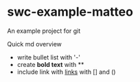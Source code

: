 # swc-example-matteo
An example project for git

Quick md overview

- write bullet list with '-'
- create **bold text** with **
- include link with [links](https://embl.de) with [] and ()
